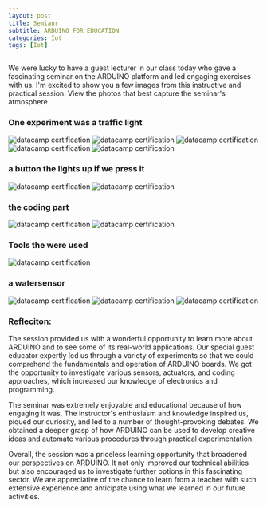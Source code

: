 ```yaml
---
layout: post
title: Semianr
subtitle: ARDUINO FOR EDUCATION 
categories: Iot
tags: [Iot]
---
```


We were lucky to have a guest lecturer in our class today who gave a fascinating seminar on the ARDUINO platform and led engaging exercises with us. I'm excited to show you a few images from this instructive and practical session. View the photos that best capture the seminar's atmosphere.

### One experiment was a traffic light 

![datacamp certification](/assets/images/banners/seminar/TRAFFICLIGHTS2.jpg)
![datacamp certification](/assets/images/banners/seminar/iot2.jpg)
![datacamp certification](/assets/images/banners/seminar/iot_3.jpg)
![datacamp certification](/assets/images/banners/seminar/led.jpg)
![datacamp certification](/assets/images/banners/seminar/traffic.jpg)

### a button the lights up if we press it 
![datacamp certification](/assets/images/banners/seminar/button.jpg)
![datacamp certification](/assets/images/banners/seminar/TRAFFICLIGHTS.jpg)
### the coding part
![datacamp certification](/assets/images/banners/seminar/cods.jpg)
![datacamp certification](/assets/images/banners/seminar/compliar.jpg)


### Tools the were used 
![datacamp certification](/assets/images/banners/seminar/tools.jpg)

### a watersensor 
![datacamp certification](/assets/images/banners/seminar/watersensor.jpg)
![datacamp certification](/assets/images/banners/seminar/watersensor1.jpg)
![datacamp certification](/assets/images/banners/seminar/watersensor2.jpg)



### Refleciton:
The session provided us with a wonderful opportunity to learn more about ARDUINO and to see some of its real-world applications. Our special guest educator expertly led us through a variety of experiments so that we could comprehend the fundamentals and operation of ARDUINO boards. We got the opportunity to investigate various sensors, actuators, and coding approaches, which increased our knowledge of electronics and programming.


The seminar was extremely enjoyable and educational because of how engaging it was. The instructor's enthusiasm and knowledge inspired us, piqued our curiosity, and led to a number of thought-provoking debates. We obtained a deeper grasp of how ARDUINO can be used to develop creative ideas and automate various procedures through practical experimentation.

Overall, the session was a priceless learning opportunity that broadened our perspectives on ARDUINO. It not only improved our technical abilities but also encouraged us to investigate further options in this fascinating sector. We are appreciative of the chance to learn from a teacher with such extensive experience and anticipate using what we learned in our future activities.


